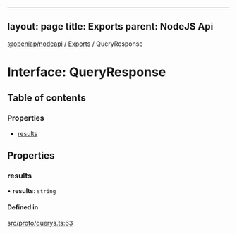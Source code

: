 
---
layout: page
title: Exports
parent: NodeJS Api
---
[@openiap/nodeapi](../README.md) / [Exports](../modules.md) / QueryResponse

# Interface: QueryResponse

## Table of contents

### Properties

- [results](QueryResponse.md#results)

## Properties

### results

• **results**: `string`

#### Defined in

[src/proto/querys.ts:63](https://github.com/openiap/nodeapi/blob/a6b5438/src/proto/querys.ts#L63)
